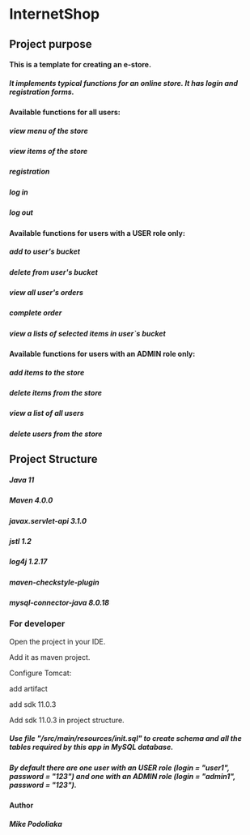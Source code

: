 # InternetShop

## Project purpose
#### This is a template for creating an e-store.

##### It implements typical functions for an online store. It has login and registration forms.
#### Available functions for all users:
##### view menu of the store
##### view items of the store
##### registration
##### log in
##### log out
#### Available functions for users with a USER role only:

##### add to user's bucket
##### delete from user's bucket
##### view all user's orders
##### complete order
##### view a lists of selected items in user`s bucket
#### Available functions for users with an ADMIN role only:

##### add items to the store
##### delete items from the store
##### view a list of all users
##### delete users from the store
## Project Structure
##### Java 11
##### Maven 4.0.0
##### javax.servlet-api 3.1.0
##### jstl 1.2
##### log4j 1.2.17
##### maven-checkstyle-plugin
##### mysql-connector-java 8.0.18
### For developer
Open the project in your IDE.

Add it as maven project.

Configure Tomcat:

add artifact

add sdk 11.0.3

Add sdk 11.0.3 in project struсture.

##### Use file "/src/main/resources/init.sql" to create schema and all the tables required by this app in MySQL database.

##### By default there are one user with an USER role (login = "user1", password = "123") and one with an ADMIN role (login = "admin1", password = "123").

#### Author
##### Mike Podoliaka
